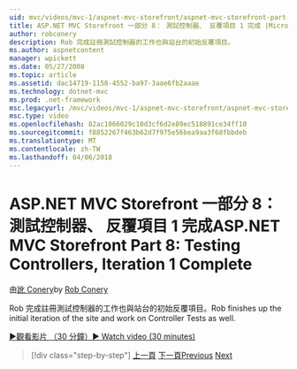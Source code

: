 ```yaml
---
uid: mvc/videos/mvc-1/aspnet-mvc-storefront/aspnet-mvc-storefront-part-8-testing-controllers-iteration-1-complete
title: ASP.NET MVC Storefront 一部分 8： 測試控制器、 反覆項目 1 完成 |Microsoft 文件
author: robconery
description: Rob 完成註冊測試控制器的工作也與站台的初始反覆項目。
ms.author: aspnetcontent
manager: wpickett
ms.date: 05/27/2008
ms.topic: article
ms.assetid: dac14719-1158-4552-ba97-3aae6fb2aaae
ms.technology: dotnet-mvc
ms.prod: .net-framework
msc.legacyurl: /mvc/videos/mvc-1/aspnet-mvc-storefront/aspnet-mvc-storefront-part-8-testing-controllers-iteration-1-complete
msc.type: video
ms.openlocfilehash: 82ac1066029c10d3cf6d2e89ec518891ce34ff10
ms.sourcegitcommit: f8852267f463b62d7f975e56bea9aa3f68fbbdeb
ms.translationtype: MT
ms.contentlocale: zh-TW
ms.lasthandoff: 04/06/2018
---
```

<a name="aspnet-mvc-storefront-part-8-testing-controllers-iteration-1-complete"></a><span data-ttu-id="80904-103">ASP.NET MVC Storefront 一部分 8： 測試控制器、 反覆項目 1 完成</span><span class="sxs-lookup"><span data-stu-id="80904-103">ASP.NET MVC Storefront Part 8: Testing Controllers, Iteration 1 Complete</span></span>
====================
<span data-ttu-id="80904-104">由[訛 Conery](https://github.com/robconery)</span><span class="sxs-lookup"><span data-stu-id="80904-104">by [Rob Conery](https://github.com/robconery)</span></span>

<span data-ttu-id="80904-105">Rob 完成註冊測試控制器的工作也與站台的初始反覆項目。</span><span class="sxs-lookup"><span data-stu-id="80904-105">Rob finishes up the initial iteration of the site and work on Controller Tests as well.</span></span>

[<span data-ttu-id="80904-106">&#9654;觀看影片 （30 分鐘）</span><span class="sxs-lookup"><span data-stu-id="80904-106">&#9654; Watch video (30 minutes)</span></span>](https://channel9.msdn.com/Blogs/ASP-NET-Site-Videos/aspnet-mvc-storefront-part-8-testing-controllers-iteration-1-complete)

> [!div class="step-by-step"]
> <span data-ttu-id="80904-107">[上一頁](aspnet-mvc-storefront-part-7-routing-and-ui-work.md)
> [下一頁](aspnet-mvc-storefront-part-9-the-shopping-cart.md)</span><span class="sxs-lookup"><span data-stu-id="80904-107">[Previous](aspnet-mvc-storefront-part-7-routing-and-ui-work.md)
[Next](aspnet-mvc-storefront-part-9-the-shopping-cart.md)</span></span>
